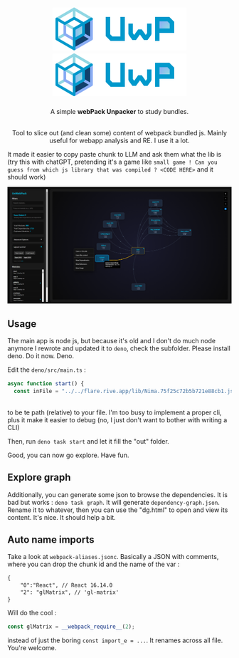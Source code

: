 <h1 align="center">
  <img src="docs/UwP.svg#gh-light-mode-only" width="300px"/><br/>
  <img src="docs/UwP.svg#gh-dark-mode-only" width="300px"/><br/>
</h1>
<p align="center">A simple <b>webPack Unpacker</b> to study bundles.<br/><br/>

<p align="center">Tool to slice out (and clean some) content of webpack bundled js.
Mainly useful for webapp analysis and RE. I use it a lot.</p>

It made it easier to copy paste chunk to LLM and ask them what the lib is (try this with chatGPT, pretending it's a game like `small game ! Can you guess from which js library that was compiled ? <CODE HERE>` and it should work)

![screenshot](docs/image.png)

## Usage
The main app is node js, but because it's old and I don't do much node anymore I rewrote and updated it to `deno`, check the subfolder. Please install deno. Do it now. Deno.

Edit the `deno/src/main.ts` :

```ts
async function start() {
  const inFile = "../../flare.rive.app/lib/Nima.75f25c72b5b721e88cb1.js";
  
```

to be te path (relative) to your file. I'm too busy to implement a proper cli, plus it make it easier to debug (no, I just don't want to bother with writing a CLI)

Then, run `deno task start` and let it fill the "out" folder.

Good, you can now go explore. Have fun.

## Explore graph
Additionally, you can generate some json to browse the dependencies. It is bad but works : `deno task graph`.
It will generate `dependency-graph.json`. Rename it to whatever, then you can use the "dg.html" to open and view its content. It's nice. It should help a bit.

## Auto name imports
Take a look at `webpack-aliases.jsonc`. Basically a JSON with comments, where you can drop the chunk id and the name of the var :
```jsonc
{
    "0":"React", // React 16.14.0
    "2": "glMatrix", // 'gl-matrix'
}
```

Will do the cool :
```js
const glMatrix = __webpack_require__(2);
```

instead of just the boring `const import_e = ...`. It renames across all file. You're welcome. 

